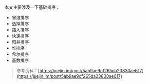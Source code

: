 本文主要涉及一下基础排序：

* 冒泡排序
* 选择排序
* 插入排序
* 快速排序
* 归并排序
* 堆排序
* 希尔排序
* 基数排序

> 参考资料：[https://juejin.im/post/5ab9ae9cf265da23830ae617](https://juejin.im/post/5ab9ae9cf265da23830ae617)



